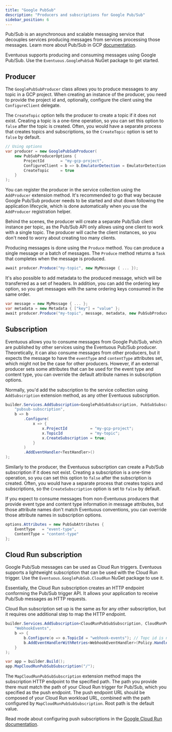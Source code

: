 ```yaml
---
title: "Google PubSub"
description: "Producers and subscriptions for Google Pub/Sub"
sidebar_position: 6
---
```


Pub/Sub is an asynchronous and scalable messaging service that decouples services producing messages from services processing those messages. Learn more about Pub/Sub in GCP [documentation](https://cloud.google.com/pubsub/docs/overview).

Eventuous supports producing and consuming messages using Google Pub/Sub. Use the `Eventuous.GooglePubSub` NuGet package to get started.

## Producer

The `GooglePubSubProducer` class allows you to produce messages to any topic in a GCP project. When creating an instance of the producer, you need to provide the project id and, optionally, configure the client using the `ConfigureClient` delegate. 

The `CreateTopic` option tells the producer to create a topic if it does not exist. Creating a topic is a one-time operation, so you can set this option to `false` after the topic is created. Often, you would have a separate process that creates topics and subscriptions, so the `CreateTopic` option is set to `false` by default.

```csharp
// Using options
var producer = new GooglePubSubProducer(
    new PubSubProducerOptions {
        ProjectId       = "my-gcp-project",
        ConfigureClient = b => b.EmulatorDetection = EmulatorDetection.EmulatorOrProduction,
        CreateTopic     = true
    }
);
```

You can register the producer in the service collection using the `AddProducer` extension method. It's recommended to go that way because Google Pub/Sub producer needs to be started and shut down following the application lifecycle, which is done automatically when you use the `AddProducer` registration helper.

Behind the scenes, the producer will create a separate Pub/Sub client instance per topic, as the Pub/Sub API only allows using one client to work with a single topic. The producer will cache the client instances, so you don't need to worry about creating too many clients.

Producing messages is done using the `Produce` method. You can produce a single message or a batch of messages. The `Produce` method returns a `Task` that completes when the message is produced.

```csharp
await producer.Produce("my-topic", new MyMessage { ... });
```

It's also possible to add metadata to the produced message, which will be transferred as a set of headers. In addition, you can add the ordering key option, so you get messages with the same ordering keys consumed in the same order.

```csharp
var message = new MyMessage { ... };
var metadata = new Metadata { ["key"] = "value" };
await producer.Produce("my-topic", message, metadata, new PubSubProduceOptions { OrderingKey = message.TenantId });
```

## Subscription

Eventuous allows you to consume messages from Google Pub/Sub, which are published by other services using the Eventuous Pub/Sub producer. Theoretically, it can also consume messages from other producers, but it expects the message to have the `eventType` and `contentType` attributes set, which might not be the case for other producers. However, if an external producer sets some attributes that can be used for the event type and content type, you can override the default attribute names in subscription options.

Normally, you'd add the subscription to the service collection using `AddSubscription` extension method, as any other Eventuous subscription.

```csharp
builder.Services.AddSubscription<GooglePubSubSubscription, PubSubSubscriptionOptions>(
    "pubsub-subscription",
    b => b
        .Configure(
            x => {
                x.ProjectId          = "my-gcp-project";
                x.TopicId            = "my-topic";
                x.CreateSubscription = true;
            }
        )
        .AddEventHandler<TestHandler>()
);
```

Similarly to the producer, the Eventuous subscription can create a Pub/Sub subscription if it does not exist. Creating a subscription is a one-time operation, so you can set this option to `false` after the subscription is created. Often, you would have a separate process that creates topics and subscriptions, so the `CreateSubscription` option is set to `false` by default. 

If you expect to consume messages from non-Eventuous producers that provide event type and content type information in message attributes, but those attribute names don't match Eventuous conventions, you can override those attribute names in subscription options.

```csharp
options.Attributes = new PubSubAttributes {
    EventType   = "event-type",
    ContentType = "content-type"
};
```

## Cloud Run subscription

Google Pub/Sub messages can be used as Cloud Run triggers. Eventuous supports a lightweight subscription that can be used with the Cloud Run trigger. Use the `Eventuous.GooglePubSub.CloudRun` NuGet package to use it.

Essentially, the Cloud Run subscription creates an HTTP endpoint conforming the Pub/Sub trigger API. It allows your application to receive Pub/Sub messages as HTTP requests.

Cloud Run subscription set up is the same as for any other subscription, but it requires one additional step to map the HTTP endpoint.

```csharp
builder.Services.AddSubscription<CloudRunPubSubSubscription, CloudRunPubSubSubscriptionOptions>(
    "WebhookEvents",
    b => {
        b.Configure(o => o.TopicId = "webhook-events"); // Topc id is not used except for popualing the stream name
        b.AddEventHandlerWithRetries<WebhookEventHandler>(Policy.Handle<Exception>().RetryAsync(3));
    }
);

var app = builder.Build();
app.MapCloudRunPubSubSubscription("/");
```

The `MapCloudRunPubSubSubscription` extension method maps the subscription HTTP endpoint to the specified path. The path you provide there must match the path of your Cloud Run trigger for Pub/Sub, which you specified as the push endpoint. The push endpoint URL should be composed of your Cloud Run workload URL, combined with the path configured by `MapCloudRunPubSubSubscription`.  Root path is the default value.

Read mode about configuring push subscriptions in the [Google Cloud Run documentation](https://cloud.google.com/run/docs/triggering/pubsub-push#create-push-subscription).